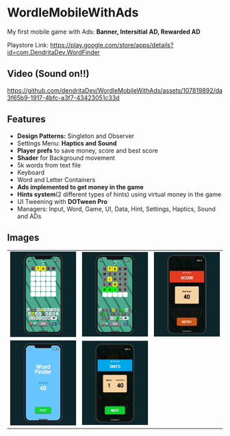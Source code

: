 # WordleMobileWithAds
My first mobile game with Ads: **Banner, Intersitial AD, Rewarded AD**

Playstore Link: https://play.google.com/store/apps/details?id=com.DendritaDev.WordFinder

## Video (Sound on!!)

https://github.com/dendritaDev/WordleMobileWithAds/assets/107819892/da3f65b9-1917-4bfc-a3f7-43423051c33d

## Features
  - **Design Patterns:** Singleton and Observer
  - Settings Menu: **Haptics and Sound**
  - **Player prefs** to save money, score and best score
  - **Shader** for Background movement
  - 5k words from text file
  - Keyboard
  - Word and Letter Containers
  - **Ads implemented to get money in the game**
  - **Hints system**(2 different types of hints) using virtual money in the game
  - UI Tweening with **DOTween Pro**
  - Managers: Input, Word, Game, UI, Data, Hint, Settings, Haptics, Sound and ADs

## Images
<table>
  <tr>
    <td><img src="https://github.com/dendritaDev/WordleMobileWithAds/blob/main/Screenshots/Game1.png" alt="Game 1"></td>
    <td><img src="https://github.com/dendritaDev/WordleMobileWithAds/blob/main/Screenshots/Game2.png" alt="Game 2"></td>
    <td><img src="https://github.com/dendritaDev/WordleMobileWithAds/blob/main/Screenshots/Lose.png" alt="Lose"></td>
  </tr>
  <tr>
    <td><img src="https://github.com/dendritaDev/WordleMobileWithAds/blob/main/Screenshots/MainMenu.png" alt="Main Menu"></td>
    <td><img src="https://github.com/dendritaDev/WordleMobileWithAds/blob/main/Screenshots/Win.png" alt="Win"></td>
    <td></td>
  </tr>
</table>
